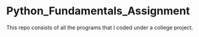 # Python_Fundamentals_Assignment
This repo consists of all the programs that I coded under a college project.

